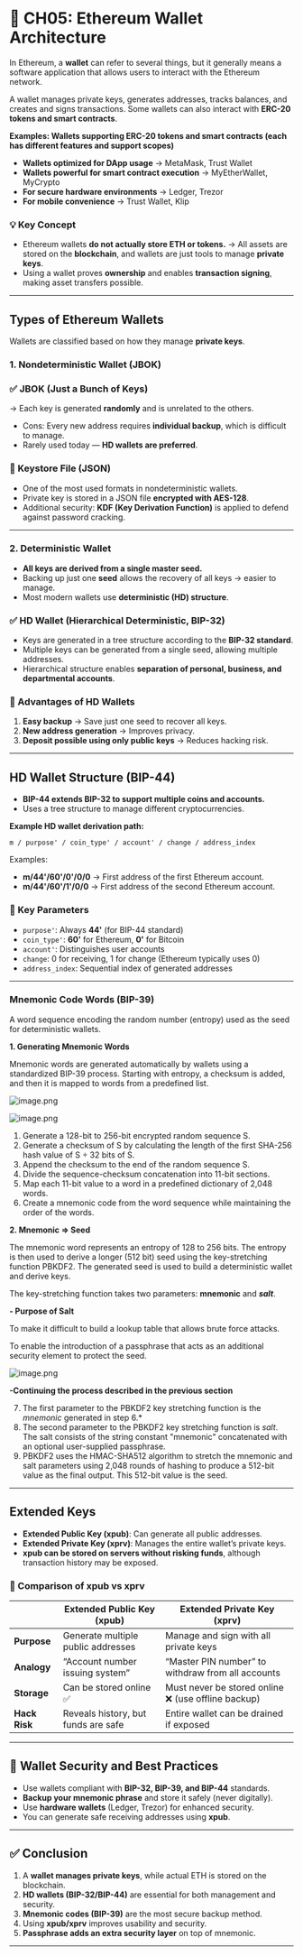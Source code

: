# **📌 CH05: Ethereum Wallet Architecture**

In Ethereum, a **wallet** can refer to several things, but it generally means a software application that allows users to interact with the Ethereum network.

A wallet manages private keys, generates addresses, tracks balances, and creates and signs transactions. Some wallets can also interact with **ERC-20 tokens and smart contracts**.

**Examples: Wallets supporting ERC-20 tokens and smart contracts (each has different features and support scopes)**

- **Wallets optimized for DApp usage** → MetaMask, Trust Wallet
- **Wallets powerful for smart contract execution** → MyEtherWallet, MyCrypto
- **For secure hardware environments** → Ledger, Trezor
- **For mobile convenience** → Trust Wallet, Klip

### **💡 Key Concept**

- Ethereum wallets **do not actually store ETH or tokens.**
  → All assets are stored on the **blockchain**, and wallets are just tools to manage **private keys**.
- Using a wallet proves **ownership** and enables **transaction signing**, making asset transfers possible.

---

## **Types of Ethereum Wallets**

Wallets are classified based on how they manage **private keys**.

### **1. Nondeterministic Wallet (JBOK)**

### **✅ JBOK (Just a Bunch of Keys)**

→ Each key is generated **randomly** and is unrelated to the others.

- Cons: Every new address requires **individual backup**, which is difficult to manage.
- Rarely used today — **HD wallets are preferred**.

### **📌 Keystore File (JSON)**

- One of the most used formats in nondeterministic wallets.
- Private key is stored in a JSON file **encrypted with AES-128**.
- Additional security: **KDF (Key Derivation Function)** is applied to defend against password cracking.

---

### **2. Deterministic Wallet**

- **All keys are derived from a single master seed.**
- Backing up just one **seed** allows the recovery of all keys → easier to manage.
- Most modern wallets use **deterministic (HD) structure**.

### **✅ HD Wallet (Hierarchical Deterministic, BIP-32)**

- Keys are generated in a tree structure according to the **BIP-32 standard**.
- Multiple keys can be generated from a single seed, allowing multiple addresses.
- Hierarchical structure enables **separation of personal, business, and departmental accounts**.

### **📌 Advantages of HD Wallets**

1. **Easy backup** → Save just one seed to recover all keys.
2. **New address generation** → Improves privacy.
3. **Deposit possible using only public keys** → Reduces hacking risk.

---

## **HD Wallet Structure (BIP-44)**

- **BIP-44 extends BIP-32 to support multiple coins and accounts.**
- Uses a tree structure to manage different cryptocurrencies.

**Example HD wallet derivation path:**

```plain text
m / purpose' / coin_type' / account' / change / address_index
```

Examples:

- **m/44'/60'/0'/0/0** → First address of the first Ethereum account.
- **m/44'/60'/1'/0/0** → First address of the second Ethereum account.

### **📌 Key Parameters**

- `purpose'`: Always **44'** (for BIP-44 standard)
- `coin_type'`: **60'** for Ethereum, **0'** for Bitcoin
- `account'`: Distinguishes user accounts
- `change`: 0 for receiving, 1 for change (Ethereum typically uses 0)
- `address_index`: Sequential index of generated addresses

---

### **Mnemonic Code Words (BIP-39)**

A word sequence encoding the random number (entropy) used as the seed for deterministic wallets.

**1. Generating Mnemonic Words**

Mnemonic words are generated automatically by wallets using a standardized BIP-39 process. Starting with entropy, a checksum is added, and then it is mapped to words from a predefined list.

![image.png](https://prod-files-secure.s3.us-west-2.amazonaws.com/c2ba559c-cb6d-4c61-bec3-1760fafc9a92/006a8121-ba79-47e5-b726-4e8ae2c868c6/image.png?X-Amz-Algorithm=AWS4-HMAC-SHA256&X-Amz-Content-Sha256=UNSIGNED-PAYLOAD&X-Amz-Credential=ASIAZI2LB4667CR47CBJ%2F20250521%2Fus-west-2%2Fs3%2Faws4_request&X-Amz-Date=20250521T215848Z&X-Amz-Expires=3600&X-Amz-Security-Token=IQoJb3JpZ2luX2VjEA4aCXVzLXdlc3QtMiJGMEQCIBgVA9MBtvdBuxqn1DRPIBussNYVh7Gq0ABZAWSBi3KHAiAlY34d0bXN%2Bpy26ZSqq6aWeACPAPsh%2BDYUt813NklneCqIBAjG%2F%2F%2F%2F%2F%2F%2F%2F%2F%2F8BEAAaDDYzNzQyMzE4MzgwNSIMPb4sKve7oml8TmAUKtwDsmv5OnL3zgdOZWrQc2LyAs7LjRmYx6QXFOCExRgkPCbqEpiLHZYQ%2BcPzq8Nbunu48XP3eDNgYXle02fe%2Bug841OadDAIZRzPW7jJ04vThh%2BPbocXeCkMN2q0Ei1fzaQ2Hy%2BS9QRTr1Vtk3QmhdL%2FzRszNy87AyHc46Dc99tPkag6fefdyTLoaOcZDh%2BBjpqAPwJSeZ6SYWU1BlWpNI2ThTL4CO%2BoG%2BbGCJQ%2F2mXQksASTzFFepSzSiKHoS3KzABYtjDwiXQFQruHIT0zDKkv9O5ABMujXhKB8kzSysb5kkxOrepA4XUmgHvUljbhf2YHxhHcTcsxU1BnwApCZoHEtQY%2BfWc23%2BspSvGlVXqeTHaW9IZfoXH2UYYYSiVft0Qa2iwIPWHQPeGaRbf4dMm4wnNM6gAeywT%2BmbfO5jLLDSXFm%2FP7O3gRkA5gTeRkx0etFpnOlVBbyi3Jxk5U%2BrtH0pKsykuS3Dr1ccbHVnD3cTuNBHXHQcq9Wa%2Bg%2BSOqK8rwU3r304kT55r%2B2sIe2TQxmKxOfEHftjsqXR8F2QWiJNZ5ydUEpvAOcWIql1PHmGCW01eRkwGfH6D3V9N23M21lXRVQ7wVhYxVtgbHWEMe97p%2FkDzN86Ap%2FvK36FowzIa5wQY6pgEdISU4lNECWTL3bCsDcy3UxNL7Jv4WEfJ4n3DsZDnAW71xvoshZcRh8LI%2BhbmT%2F5xgUpZ1CRgZD3agZ55ZAUmaVTmRN6NDGCGtQncteSq4%2F0q%2F8D2nfrbQMcfzmnVWkQjQaTyPO0GIgX70fCrTt3VUqDZT6H4hbjn4s%2Fzp0mrm8FDPQ80PSY%2BYVkHPszajY94QJh3vj4P2%2Bm1YbKYJD85BR%2Be7Rhq5&X-Amz-Signature=68deafb9fb04c7f01398764cde3d48c02f146e06e2bc434c348a5f3d984e2b94&X-Amz-SignedHeaders=host&x-id=GetObject)

![image.png](https://prod-files-secure.s3.us-west-2.amazonaws.com/c2ba559c-cb6d-4c61-bec3-1760fafc9a92/30b010c8-c4d7-4f39-8916-cfa321e5bf39/image.png?X-Amz-Algorithm=AWS4-HMAC-SHA256&X-Amz-Content-Sha256=UNSIGNED-PAYLOAD&X-Amz-Credential=ASIAZI2LB4665QEVP3H3%2F20250521%2Fus-west-2%2Fs3%2Faws4_request&X-Amz-Date=20250521T215849Z&X-Amz-Expires=3600&X-Amz-Security-Token=IQoJb3JpZ2luX2VjEA4aCXVzLXdlc3QtMiJIMEYCIQC4hJhswgMnu3RL%2F%2FlRcjj%2FpwYi3XmtHjwo69XC1rfruQIhAKaw14yLzeqtyirgeIIJ%2Bd0ynDGc2A6AMxMSBFIE6xicKogECMf%2F%2F%2F%2F%2F%2F%2F%2F%2F%2FwEQABoMNjM3NDIzMTgzODA1Igyoyd%2Fp%2FLbVXk36E10q3APxynshs7fUiEbtCR19YmlUbC8oX2PVyMZQD%2FGPc0lI4wcxJK6KvR7J0LSxUY5yCLIvl92o9mShWeYGHsKRl0b1jp1VHaFXxx8rs7Urt3Zfj3fmnl7qKg2GUdSds3A%2B0nPqh0yYLw%2FIE2y0AJO9J8XxNmHeVwZJIRDG3w0t4wtT9264FP1Lpm32BSAyj3paXhtmDbILa964euFVvPDzqEYVo0qyFuIWcWfFddHF%2FyibTIQl71LB3jTYuoX6VNUGheH8VUK6JFroyJvo1ss9uk1e42iaFgWNWTrbt32g5R91FcbI78%2BIgBSVEMFjp2%2FfeuCFPNeRAoe2WBr1mC1bt9VOKr5k5%2BMCoEeBzlMVAcWGoKtPn8ijyZGdKldsoA%2BMtaM3ydKtoAMrRHY0wIQuXsINl6Q8cOk%2FmKJjZbFbq5tal%2F2Q35DP2Y8mjx9%2BpRhdCSr8HEgKPQOYHZj1SNGpxygwltN4x6GdbMY80z0hzaC3PPrlM6Waps8Q5j1BnCrFlsYgGx4nSTWIlXysaB64nhyx5J3AlJzV05kOmdoZqMF%2FNA5Zj8DMuJa278geDpQivBVaj8mW%2BpREMtUYwejLDAJIoRiObeqt7DWgeVxg7PHeiq1038FWVLlbrEretDCGmLnBBjqkAQyQKNRtOdvcPqjCkJrbYu%2FptAeC3L5QcXn9BJuoI3jjpoZFDnkg%2FV94M8ROcb2DwbphsXqqiY%2BkpvTQWJdeMnecxFW9n0O34Zy1cZCyG9P%2BP7LlnrCf4L8M%2FDC4K%2B6RUGiipH6ZXL8jarPpMNaWy2SzRKhNkIp33YAjrxbxHwig66thrXWHkaUYThohS49eDLKlkBnTA0gwK9wSZBRUkfwAShHN&X-Amz-Signature=3806e21f31cfa032a617c1dee9c9fc7082dfc2032fdc4492a9f52fcf5aa88a4c&X-Amz-SignedHeaders=host&x-id=GetObject)

1. Generate a 128-bit to 256-bit encrypted random sequence S.
2. Generate a checksum of S by calculating the length of the first SHA-256 hash value of S ÷ 32 bits of S.
3. Append the checksum to the end of the random sequence S.
4. Divide the sequence-checksum concatenation into 11-bit sections.
5. Map each 11-bit value to a word in a predefined dictionary of 2,048 words.
6. Create a mnemonic code from the word sequence while maintaining the order of the words.

**2. Mnemonic ⇒ Seed**

The mnemonic word represents an entropy of 128 to 256 bits. The entropy is then used to derive a longer (512 bit) seed using the key-stretching function PBKDF2. The generated seed is used to build a deterministic wallet and derive keys.

The key-stretching function takes two parameters: **mnemonic** and **_salt_**.

**- Purpose of Salt**

To make it difficult to build a lookup table that allows brute force attacks.

To enable the introduction of a passphrase that acts as an additional security element to protect the seed.

![image.png](https://prod-files-secure.s3.us-west-2.amazonaws.com/c2ba559c-cb6d-4c61-bec3-1760fafc9a92/61d2e987-6bb1-4ab6-8a5f-be44b0b23c24/image.png?X-Amz-Algorithm=AWS4-HMAC-SHA256&X-Amz-Content-Sha256=UNSIGNED-PAYLOAD&X-Amz-Credential=ASIAZI2LB4662CMHEVGR%2F20250521%2Fus-west-2%2Fs3%2Faws4_request&X-Amz-Date=20250521T215848Z&X-Amz-Expires=3600&X-Amz-Security-Token=IQoJb3JpZ2luX2VjEA4aCXVzLXdlc3QtMiJHMEUCIBpggiiC5GluA%2Fkwwg%2B%2Fh%2B%2F%2FA01XB1oYX4PM7Q%2Fnty9AAiEA%2B7tmNijh4mgIIZ3LjGfUp3t1nsV4H47jX5KY8VlJqUcqiAQIxv%2F%2F%2F%2F%2F%2F%2F%2F%2F%2FARAAGgw2Mzc0MjMxODM4MDUiDKwipd2A%2F%2BBdODdErircA%2F7R3rl%2BFsjGsp152aj4mgFhCOAGali8TC%2FsXS%2BMD%2FkAkfiZscsIQRBXOwyL6ArcKnGsN3I4apk6r6br2%2BwjB93tulHHnytFi4mQdrf3A0kPen8Ql%2B88zdnS8r8f5RTLQUP3GS2uR%2FbGJ78%2FFLB3hVYtXgTacu7lhDcD%2F3o00mJ4%2BB%2BgTyVxgHDij0qAjUoDuypMWqtwWTcv0TwHHaCc%2Fptl1EQDcgerlGuGDiSSklInM%2FlOtgWAdWvcWC8b2ljvMaWV3H1GvBrAYLfvQK3OMjaaQumtj3JxqhA7WAqq6OOoF%2BXRHfvidAp2e%2F4rAZxcTiIkoqW04s0jr81AloUtFphr1YVYdFfLg2eeqQztX3jxffjqwHcmu5IrZl36tjtyRHNhFBr2EknMUTeWh8a%2FqNOfR7jorLWrC%2Fc23TG5KRc60rPYQ8M6KJC6gSSzrqAiE931stvTYC8%2Bic74PXgSAAr5e9cUv5neuSIckoCbS1YdbpNHdJ7tY6qzDb2ISED1OFOzV8dcQy0dpkL6yiCqcDwZwrzH2QBJl1ucR8MERmViTRhvFzuB%2FHU0rPcSo9FfAFr%2B9vadj0ZpFGX3ek%2F77v9icjBGO%2BKIgGmKS%2BpWiYNrpWW0zmLvKkrFXzVvMOKGucEGOqUB4R78kRGHO3bFaeWgSUK1lw3xZB9spTty5OOot8L%2F4OezKc8DWRawl6J6rTov%2BtqVdz0C05FzWPwXNPuE%2BKzpoGgGumCYJ%2FOX70Qu90h%2Fy46Nc7eX7O1lFyMFat9BAGOZYMRnnKXV3CzDYhYgmOr56ya0P%2B6jB%2FqGbIyYMTnGmKblofCq0r3Vx3ReWzq6LP964hBYRMANl1aXijpt%2FKUJYcEeSiGL&X-Amz-Signature=dcaa672c549033c130151879eaef05475da134f7f5df2d4726b18bf39fdf2036&X-Amz-SignedHeaders=host&x-id=GetObject)

**-Continuing the process described in the previous section**

7. The first parameter to the PBKDF2 key stretching function is the _mnemonic_ generated in step 6.\*
8. The second parameter to the PBKDF2 key stretching function is _salt_. The salt consists of the string constant "mnemonic" concatenated with an optional user-supplied passphrase.
9. PBKDF2 uses the HMAC-SHA512 algorithm to stretch the mnemonic and salt parameters using 2,048 rounds of hashing to produce a 512-bit value as the final output. This 512-bit value is the seed.

---

## **Extended Keys**

- **Extended Public Key (xpub)**: Can generate all public addresses.
- **Extended Private Key (xprv)**: Manages the entire wallet’s private keys.
- **xpub can be stored on servers without risking funds**, although transaction history may be exposed.

### **📌 Comparison of xpub vs xprv**

|               | **Extended Public Key (xpub)**      | **Extended Private Key (xprv)**                     |
| ------------- | ----------------------------------- | --------------------------------------------------- |
| **Purpose**   | Generate multiple public addresses  | Manage and sign with all private keys               |
| **Analogy**   | “Account number issuing system”     | “Master PIN number” to withdraw from all accounts   |
| **Storage**   | Can be stored online ✅             | Must never be stored online ❌ (use offline backup) |
| **Hack Risk** | Reveals history, but funds are safe | Entire wallet can be drained if exposed             |

---

## **📌 Wallet Security and Best Practices**

- Use wallets compliant with **BIP-32, BIP-39, and BIP-44** standards.
- **Backup your mnemonic phrase** and store it safely (never digitally).
- Use **hardware wallets** (Ledger, Trezor) for enhanced security.
- You can generate safe receiving addresses using **xpub**.

---

## **✅ Conclusion**

1. A **wallet manages private keys**, while actual ETH is stored on the blockchain.
2. **HD wallets (BIP-32/BIP-44)** are essential for both management and security.
3. **Mnemonic codes (BIP-39)** are the most secure backup method.
4. Using **xpub/xprv** improves usability and security.
5. **Passphrase adds an extra security layer** on top of mnemonic.

---
